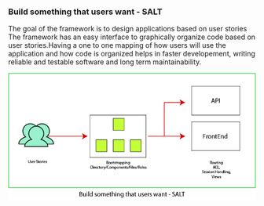 ### Build something that users want - SALT
The goal of the framework is to design applications based on user stories
The framework has an easy interface to graphically organize code based on user stories.Having a one to one mapping of how users will use the application and how code is organized helps in faster developement, writing reliable and testable software and long term maintainability. 

![What is Salt?](assets/img/users_want_salt-100.jpg "SALT Framework")

